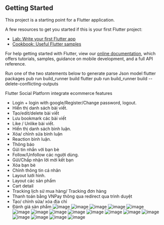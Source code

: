 ## Getting Started

This project is a starting point for a Flutter application.

A few resources to get you started if this is your first Flutter project:

- [Lab: Write your first Flutter app](https://flutter.dev/docs/get-started/codelab)
- [Cookbook: Useful Flutter samples](https://flutter.dev/docs/cookbook)

For help getting started with Flutter, view our
[online documentation](https://flutter.dev/docs), which offers tutorials,
samples, guidance on mobile development, and a full API reference.

Run one of the two statements below to generate parse Json model
flutter packages pub run build_runner build
flutter pub run build_runner build --delete-conflicting-outputs

Flutter Social Platform integrate ecommerce features
- Login + login with google/Register/Change password, logout.
- Hiển thị danh sách bài viết.
- Tạo/edit/delete bài viết
- Lưu bookmark các bài viết
- Like / Unlike bài viết.
- Hiển thị danh sách bình luận.
- Xóa/ chỉnh sửa bình luận
- Reaction bình luận.
- Thông báo
- Gửi tin nhắn với bạn bè
- Follow/Unfollow các người dùng.
- Gửi/Chấp nhận lời mời kết bạn
- Xóa bạn bè
- Chỉnh thông tin cá nhân
- Layout lưới hình.
- Layout các sản phẩm
- Cart detail
- Tracking lịch sử mua hàng/ Tracking đơn hàng
- Thanh toán bằng VNPay thông qua redirect qua trình duyệt
- Tạo/ chỉnh sửa/ xóa địa chỉ
- Đánh giá sản phẩm
![image](https://github.com/user-attachments/assets/b1e87c45-86e2-4440-acf8-15fcd4574c26)
![image](https://github.com/user-attachments/assets/538c175c-375c-48ea-9f70-b544be98de05)
![image](https://github.com/user-attachments/assets/c848edcb-3f52-4df9-9071-80919e823e0e)
![image](https://github.com/user-attachments/assets/2ddeeea9-83a0-43c1-8e6a-a7aa80ae9c15)
![image](https://github.com/user-attachments/assets/1ae8e450-29e2-495c-8fe7-0f3d300115c9)
![image](https://github.com/user-attachments/assets/fbc20cd2-e7f2-407d-a8fc-dbf2919e14f5)
![image](https://github.com/user-attachments/assets/da6338f0-15e8-4748-bbab-d5965d588573)
![image](https://github.com/user-attachments/assets/eb190df8-e771-40ab-aef2-9a7b53d801e0)
![image](https://github.com/user-attachments/assets/75582f11-5942-400e-aa52-abd3c4f2abbd)
![image](https://github.com/user-attachments/assets/b815c0c5-3dd5-470d-93d6-8e9b2b427df3)
![image](https://github.com/user-attachments/assets/79977567-ba50-4760-bf2c-cd7c5d666734)
![image](https://github.com/user-attachments/assets/43dba89c-638c-49a0-b22a-218750ab405c)
![image](https://github.com/user-attachments/assets/85674c64-e801-4f6c-bf26-f8fd7edc37d3)
![image](https://github.com/user-attachments/assets/fa7c3dad-cc2e-4a20-910d-619e0d583fe5)
![image](https://github.com/user-attachments/assets/5613b760-0b0d-40f9-823f-cd5bb259652b)
![image](https://github.com/user-attachments/assets/45e05eed-c12e-4a09-8c90-7a87cceffce7)
![image](https://github.com/user-attachments/assets/29cb8db1-4af9-4c73-91f2-814260f2cfaf)


